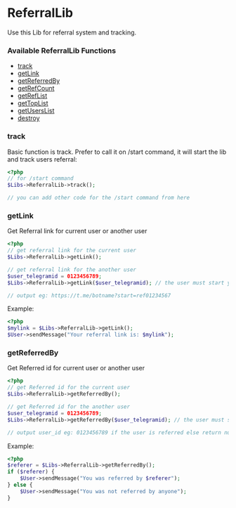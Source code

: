 # ReferralLib

Use this Lib for referral system and tracking.

### Available ReferralLib Functions
   * [track](#track)
   * [getLink](#getLink)
   * [getReferredBy](#getReferredBy)
   * [getRefCount](#getRefCount)
   * [getRefList](#getRefList)
   * [getTopList](#getTopList)
   * [getUsersList](#getUsersList)
   * [destroy](#destroy)


### track
Basic function is track. Prefer to call it on /start command, it will start the lib and track users referral:  

```php
<?php
// for /start command
$Libs->ReferralLib->track();

// you can add other code for the /start command from here
```

### getLink
Get Referral link for current user or another user

```php
<?php
// get referral link for the current user
$Libs->ReferralLib->getLink();

// get referral link for the another user
$user_telegramid = 0123456789;
$Libs->ReferralLib->getLink($user_telegramid); // the user must start your bot for this to work

// output eg: https://t.me/botname?start=ref01234567
```

Example:
```php
<?php
$mylink = $Libs->ReferralLib->getLink();
$User->sendMessage("Your referral link is: $mylink");
```

### getReferredBy
Get Referred id for current user or another user

```php
<?php
// get Referred id for the current user
$Libs->ReferralLib->getReferredBy();

// get Referred id for the another user
$user_telegramid = 0123456789;
$Libs->ReferralLib->getReferredBy($user_telegramid); // the user must start your bot for this to work

// output user_id eg: 0123456789 if the user is referred else return null
```

Example:
```php
<?php
$referer = $Libs->ReferralLib->getReferredBy();
if ($referer) {
    $User->sendMessage("You was referred by $referer");
} else {
    $User->sendMessage("You was not referred by anyone");
}
```
